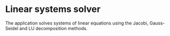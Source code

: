 # Linear systems solver
The application solves systems of linear equations using the Jacobi, Gauss-Seidel and LU decomposition methods.
